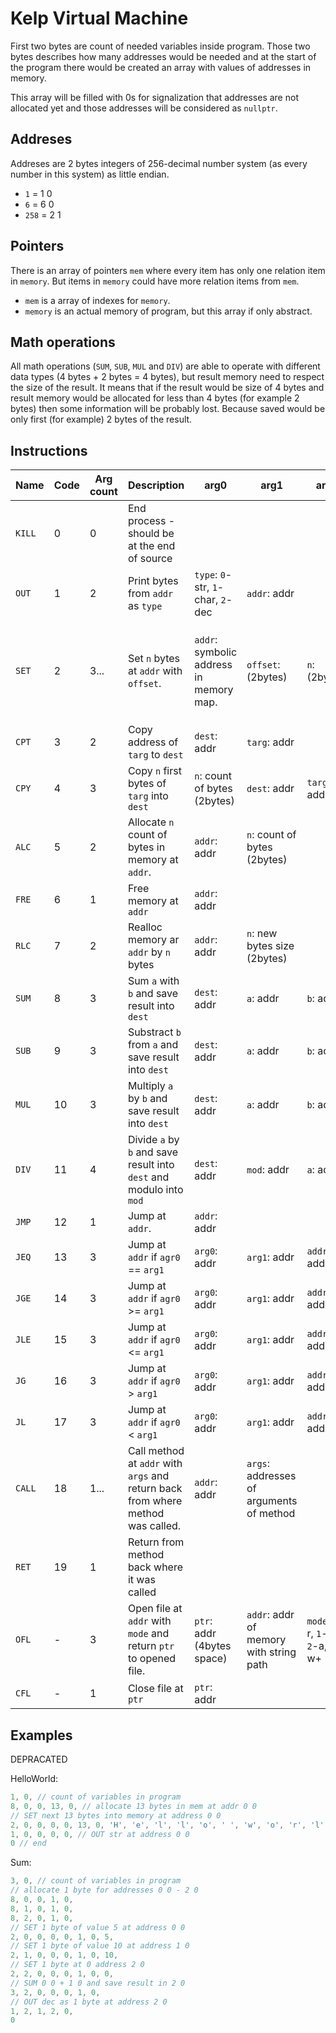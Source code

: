 # Kelp Virtual Machine

First two bytes are count of needed variables inside program. Those two bytes describes how many addresses would be needed and at the start of the program there would be created an array with values of addresses in memory.

This array will be filled with 0s for signalization that addresses are not allocated yet and those addresses will be considered as `nullptr`.

## Addreses

Addreses are 2 bytes integers of 256-decimal number system (as every number in this system) as little endian.

- `1` = 1 0
- `6` = 6 0
- `258` = 2 1

## Pointers

There is an array of pointers `mem` where every item has only one relation item in `memory`. But items in `memory` could have more relation items from `mem`.

- `mem` is a array of indexes for `memory`.
- `memory` is an actual memory of program, but this array if only abstract.

## Math operations

All math operations (`SUM`, `SUB`, `MUL` and `DIV`) are able to operate with different data types (4 bytes + 2 bytes = 4 bytes), but result memory need to respect the size of the result. It means that if the result would be size of 4 bytes and result memory would be allocated for less than 4 bytes (for example 2 bytes) then some information will be probably lost. Because saved would be only first (for example) 2 bytes of the result. 

## Instructions

| Name | Code | Arg count | Description | arg0 | arg1 | arg2 | arg3 |
| --- | --- | --- | --- | --- | --- | --- | --- |
| `KILL` | 0 | 0 | End process - should be at the end of source | 
| `OUT` | 1 | 2 | Print bytes from `addr` as `type` | `type`: `0`-str, `1`-char, `2`-dec | `addr`: addr |
| `SET` | 2 | 3... | Set `n` bytes at `addr` with `offset`. | `addr`: symbolic address in memory map. | `offset`: (2bytes) | `n`: (2bytes) | There would be `n` args/bytes which would be saved into memory. | 
| `CPT` | 3 | 2 | Copy address of `targ` to `dest` | `dest`: addr | `targ`: addr | 
| `CPY` | 4 | 3 | Copy `n` first bytes of `targ` into `dest` | `n`: count of bytes (2bytes) | `dest`: addr | `targ`: addr | 
| `ALC` | 5 | 2 | Allocate `n` count of bytes in memory at `addr`. | `addr`: addr | `n`: count of bytes (2bytes) |
| `FRE` | 6 | 1 | Free memory at `addr` | `addr`: addr |
| `RLC` | 7 | 2 | Realloc memory ar `addr` by `n` bytes | `addr`: addr | `n`: new bytes size (2bytes) |
| `SUM` | 8 | 3 | Sum `a` with `b` and save result into `dest` | `dest`: addr | `a`: addr | `b`: addr |
| `SUB` | 9 | 3 | Substract `b` from `a` and save result into `dest` | `dest`: addr | `a`: addr | `b`: addr |
| `MUL` | 10 | 3 | Multiply `a` by `b` and save result into `dest` | `dest`: addr | `a`: addr | `b`: addr |
| `DIV` | 11 | 4 | Divide `a` by `b` and save result into `dest` and modulo into `mod` | `dest`: addr | `mod`: addr | `a`: addr | `b`: addr |
| `JMP` | 12 | 1 | Jump at `addr`. | `addr`: addr | 
| `JEQ` | 13 | 3 | Jump at `addr` if `agr0` == `arg1` | `arg0`: addr | `arg1`: addr | `addr`: addr |
| `JGE` | 14 | 3 | Jump at `addr` if `agr0` >= `arg1` | `arg0`: addr | `arg1`: addr | `addr`: addr |
| `JLE` | 15 | 3 | Jump at `addr` if `agr0` <= `arg1` | `arg0`: addr | `arg1`: addr | `addr`: addr |
| `JG` | 16 | 3 | Jump at `addr` if `agr0` > `arg1` | `arg0`: addr | `arg1`: addr | `addr`: addr |
| `JL` | 17 | 3 | Jump at `addr` if `agr0` < `arg1` | `arg0`: addr | `arg1`: addr | `addr`: addr |
| `CALL` | 18 | 1... | Call method at `addr` with `args` and return back from where method was called. | `addr`: addr | `args`: addresses of arguments of method |
| `RET` | 19 | 1 | Return from method back where it was called |
| `OFL` | - | 3 | Open file at `addr` with `mode` and return `ptr` to opened file. | `ptr`: addr (4bytes space) | `addr`: addr of memory  with string path | `mode`: `0`-r, `1`-w, `2`-a, `3`-w+ |
| `CFL` | - | 1 | Close file at `ptr` | `ptr`: addr |
 
## Examples

DEPRACATED

HelloWorld:

```c
1, 0, // count of variables in program
8, 0, 0, 13, 0, // allocate 13 bytes in mem at addr 0 0
// SET next 13 bytes into memory at address 0 0
2, 0, 0, 0, 0, 13, 0, 'H', 'e', 'l', 'l', 'o', ' ', 'w', 'o', 'r', 'l', 'd', '!', 0,
1, 0, 0, 0, 0, // OUT str at address 0 0
0 // end
```

Sum:
```c
3, 0, // count of variables in program
// allocate 1 byte for addresses 0 0 - 2 0
8, 0, 0, 1, 0,
8, 1, 0, 1, 0,
8, 2, 0, 1, 0,
// SET 1 byte of value 5 at address 0 0
2, 0, 0, 0, 0, 1, 0, 5,
// SET 1 byte of value 10 at address 1 0
2, 1, 0, 0, 0, 1, 0, 10,
// SET 1 byte at 0 address 2 0
2, 2, 0, 0, 0, 1, 0, 0,
// SUM 0 0 + 1 0 and save result in 2 0
3, 2, 0, 0, 0, 1, 0,
// OUT dec as 1 byte at address 2 0
1, 2, 1, 2, 0,
0
```
